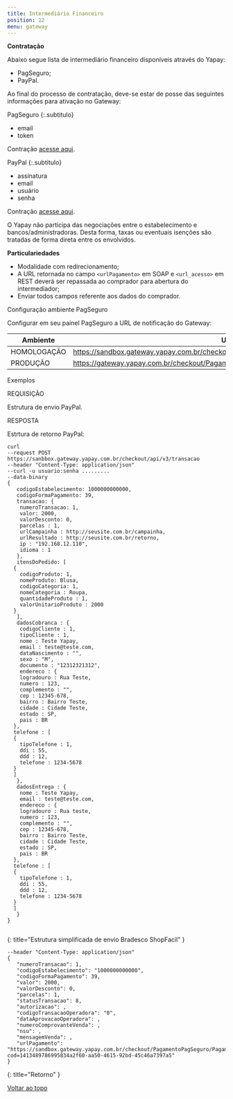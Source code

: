 ```yaml
---
title: Intermediário Financeiro
position: 12
menu: gateway
---
```



**Contratação**

Abaixo segue lista de intermediário financeiro disponíveis através do Yapay:

* PagSeguro;
* PayPal.

Ao final do processo de contratação, deve-se estar de posse das seguintes informações para ativação no Gateway:

PagSeguro
{:.subtitulo}

* email
* token

Contração <a href="https://pagseguro.uol.com.br/para_seu_negocio/venda_pela_internet.jhtml" target="_blank" class="linkPadraoVerde">acesse aqui</a>.

PayPal
{:.subtitulo}

* assinatura
* email
* usuário
* senha


Contração <a href="https://www.paypal.com/br/home" target="_blank" class="linkPadraoVerde">acesse aqui</a>.

O Yapay não participa das negociações entre o estabelecimento e bancos/administradoras. Desta forma, taxas ou eventuais isenções são tratadas de forma direta entre os envolvidos.

**Particulariedades**

* Modalidade com redirecionamento;
* A URL retornada no campo `<urlPagamento>` em SOAP e `<url_acesso>` em REST deverá ser repassada ao comprador para abertura do intermediador;
* Enviar todos campos referente aos dados do comprador.

Configuração ambiente PagSeguro

Configurar em seu painel PagSeguro a URL de notificação do Gateway:

| Ambiente    | URL                                                                                 |
|-------------|-------------------------------------------------------------------------------------|
| HOMOLOGAÇÃO | https://sandbox.gateway.yapay.com.br/checkout/PagamentoPagSeguro/RetornoPagSeguro.do |
| PRODUÇÃO    | https://gateway.yapay.com.br/checkout/PagamentoPagSeguro/RetornoPagSeguro.do   |



Exemplos

REQUISIÇÃO

Estrutura de envio PayPal.

RESPOSTA

Estrtura de retorno PayPal:

~~~text
curl
--request POST https://sanbbox.gateway.yapay.com.br/checkout/api/v3/transacao
--header "Content-Type: application/json"
--curl -u usuario:senha .........
--data-binary
{
   codigoEstabelecimento: 1000000000000,
   codigoFormaPagamento: 39,
   transacao: {
    numeroTransacao: 1,
    valor: 2000,
    valorDesconto: 0,
    parcelas : 1,
    urlCampainha : http://seusite.com.br/campainha,
    urlResultado : http://seusite.com.br/retorno,
    ip : "192.168.12.110",
    idioma : 1
   },
   itensDoPedido: [
  {
    codigoProduto: 1,
    nomeProduto: Blusa,
    codigoCategoria: 1,
    nomeCategoria : Roupa,
    quantidadeProduto : 1,
    valorUnitarioProduto : 2000
  }
   ],
   dadosCobranca : {
    codigoCliente : 1,
    tipoCliente : 1,
    nome : Teste Yapay,
    email : teste@teste.com,
    dataNascimento : "",
    sexo : "M",
    documento : "12312321312",
    endereco : {
    logradouro : Rua Teste,
    numero : 123,
    complemento : "",
    cep : 12345-678,
    bairro : Bairro Teste,
    cidade : Cidade Teste,
    estado : SP,
    pais : BR
  },
  telefone : [
  {
    tipoTelefone : 1,
    ddi : 55,
    ddd : 12,
    telefone : 1234-5678
  }
  ]
   },
   dadosEntrega : {
    nome : Teste Yapay,
    email : teste@teste.com,
    endereco : {
    logradouro : Rua teste,
    numero : 123,
    complemento : "",
    cep : 12345-678,
    bairro : Bairro Teste,
    cidade : Cidade Teste,
    estado : SP,
    pais : BR
  },
  telefone : [
  {
    tipoTelefone : 1,
    ddi : 55,
    ddd : 12,
    telefone : 1234-5678
  }
  ]
   }
}


~~~
{: title="Estrutura simplificada de envio Bradesco ShopFacil" }

~~~text
--header "Content-Type: application/json"
{
   "numeroTransacao": 1,
   "codigoEstabelecimento": "1000000000000",
   "codigoFormaPagamento": 39,
   "valor": 2000,
   "valorDesconto": 0,
   "parcelas": 1,
   "statusTransacao": 8,
   "autorizacao": ,
   "codigoTransacaoOperadora": "0",
   "dataAprovacaoOperadora": ,
   "numeroComprovanteVenda": ,
   "nsu": ,
   "mensagemVenda": ,
   "urlPagamento": "https://sandbox.gateway.yapay.com.br/checkout/PagamentoPagSeguro/PagamentoPagSeguro.do?cod=1413489786995834a2f60-aa50-4615-92bd-45c46a7397a5"
}
~~~
{: title="Retorno" }





<div class="voltar-ao-topo"><a href="#"><i class="fa fa-arrow-up" aria-hidden="true"></i>Voltar ao topo</a></div>